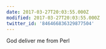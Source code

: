 ```yaml
---
date: 2017-03-27T20:03:55.000Z
modified: 2017-03-27T20:03:55.000Z
twitter_id: '846466836329877504'
---
```


  God deliver me from Perl
